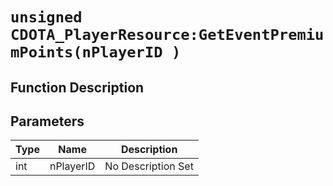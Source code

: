 # `unsigned CDOTA_PlayerResource:GetEventPremiumPoints(nPlayerID )`
## Function Description

## Parameters
Type|Name|Description
--|--|--
int|nPlayerID|No Description Set
